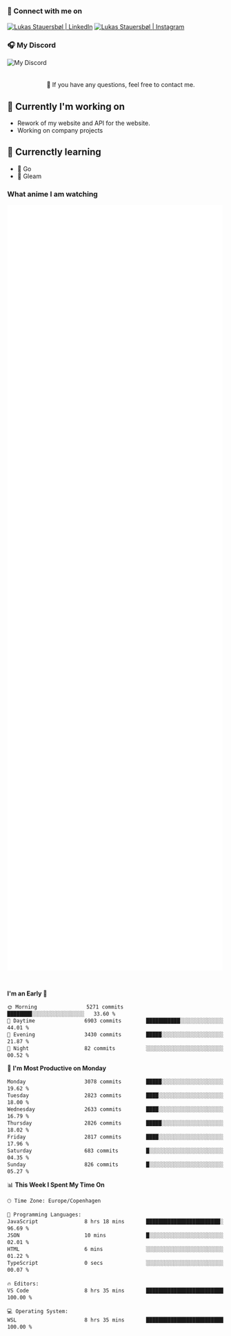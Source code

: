 ### 🔗 Connect with me on
<a href="https://www.instagram.com/lukas_stauersbol" target="_blank"><img align="center" src="https://raw.githubusercontent.com/stauersbol/stauersbol/main/images/instagram.svg" alt="Lukas Stauersbøl | LinkedIn" width="30px"/></a>
<a href="https://www.linkedin.com/in/lukas-stauersbol/" target="_blank"><img align="center" src="https://raw.githubusercontent.com/stauersbol/stauersbol/main/images/linkedin.svg" alt="Lukas Stauersbøl | Instagram" width="30px"/></a>

<p align="center">
 <h3>🎧 My Discord</h3>
 <img align="left" height="55px" src="https://discord.c99.nl/widget/theme-2/147806323323568128.png" alt="My Discord" />
</p>

<br/>
<br/>
<br/>
💬 If you have any questions, feel free to contact me.

## 🔭 Currently I'm working on
- Rework of my website and API for the website.
- Working on company projects
 
## 🌱 Currenctly learning
- 💙 Go
- 💜 Gleam

### What anime I am watching
<a href="https://anilist.co/user/slashiy/" align="center"><img align="center" width="500px" src="metrics.plugin.personal.anilist.svg" /></a>

<br/>

<!--START_SECTION:waka-->
**I'm an Early 🐤** 

```text
🌞 Morning                5271 commits        ████████░░░░░░░░░░░░░░░░░   33.60 % 
🌆 Daytime                6903 commits        ███████████░░░░░░░░░░░░░░   44.01 % 
🌃 Evening                3430 commits        █████░░░░░░░░░░░░░░░░░░░░   21.87 % 
🌙 Night                  82 commits          ░░░░░░░░░░░░░░░░░░░░░░░░░   00.52 % 
```
📅 **I'm Most Productive on Monday** 

```text
Monday                   3078 commits        █████░░░░░░░░░░░░░░░░░░░░   19.62 % 
Tuesday                  2823 commits        ████░░░░░░░░░░░░░░░░░░░░░   18.00 % 
Wednesday                2633 commits        ████░░░░░░░░░░░░░░░░░░░░░   16.79 % 
Thursday                 2826 commits        █████░░░░░░░░░░░░░░░░░░░░   18.02 % 
Friday                   2817 commits        ████░░░░░░░░░░░░░░░░░░░░░   17.96 % 
Saturday                 683 commits         █░░░░░░░░░░░░░░░░░░░░░░░░   04.35 % 
Sunday                   826 commits         █░░░░░░░░░░░░░░░░░░░░░░░░   05.27 % 
```


📊 **This Week I Spent My Time On** 

```text
🕑︎ Time Zone: Europe/Copenhagen

💬 Programming Languages: 
JavaScript               8 hrs 18 mins       ████████████████████████░   96.69 % 
JSON                     10 mins             █░░░░░░░░░░░░░░░░░░░░░░░░   02.01 % 
HTML                     6 mins              ░░░░░░░░░░░░░░░░░░░░░░░░░   01.22 % 
TypeScript               0 secs              ░░░░░░░░░░░░░░░░░░░░░░░░░   00.07 % 

🔥 Editors: 
VS Code                  8 hrs 35 mins       █████████████████████████   100.00 % 

💻 Operating System: 
WSL                      8 hrs 35 mins       █████████████████████████   100.00 % 
```


<!--END_SECTION:waka-->
